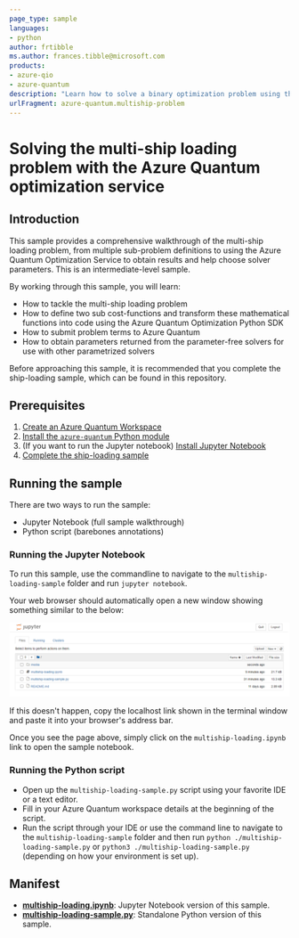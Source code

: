 ```yaml
---
page_type: sample
languages:
- python
author: frtibble
ms.author: frances.tibble@microsoft.com
products:
- azure-qio
- azure-quantum
description: "Learn how to solve a binary optimization problem using the Azure Quantum optimization service"
urlFragment: azure-quantum.multiship-problem
---
```


# Solving the multi-ship loading problem with the Azure Quantum optimization service

## Introduction

This sample provides a comprehensive walkthrough of the multi-ship loading problem, from multiple sub-problem definitions to using the Azure Quantum Optimization Service to obtain results and help choose solver parameters. This is an intermediate-level sample.

By working through this sample, you will learn:

- How to tackle the multi-ship loading problem
- How to define two sub cost-functions and transform these mathematical functions into code using the Azure Quantum Optimization Python SDK
- How to submit problem terms to Azure Quantum
- How to obtain parameters returned from the parameter-free solvers for use with other parametrized solvers

Before approaching this sample, it is recommended that you complete the ship-loading sample, which can be found in this repository.

## Prerequisites

1. [Create an Azure Quantum Workspace](https://docs.microsoft.com/azure/quantum/how-to-use-the-python-sdk)
2. [Install the `azure-quantum` Python module](https://docs.microsoft.com/azure/quantum/how-to-use-the-python-sdk)
3. (If you want to run the Jupyter notebook) [Install Jupyter Notebook](https://jupyter.org/install)
4. [Complete the ship-loading sample](https://github.com/microsoft/qio-samples/tree/main/samples/ship-loading)

## Running the sample

There are two ways to run the sample:

- Jupyter Notebook (full sample walkthrough)
- Python script (barebones annotations)

### Running the Jupyter Notebook

To run this sample, use the commandline to navigate to the `multiship-loading-sample` folder and run `jupyter notebook`.

Your web browser should automatically open a new window showing something similar to the below:

![Jupyter Notebook landing page](./media/jupyter-homepage.png)

If this doesn't happen, copy the localhost link shown in the terminal window and paste it into your browser's address bar.

Once you see the page above, simply click on the `multiship-loading.ipynb` link to open the sample notebook.

### Running the Python script

- Open up the `multiship-loading-sample.py` script using your favorite IDE or a text editor.
- Fill in your Azure Quantum workspace details at the beginning of the script.
- Run the script through your IDE or use the command line to navigate to the `multiship-loading-sample` folder and then run `python ./multiship-loading-sample.py` or `python3 ./multiship-loading-sample.py` (depending on how your environment is set up).

## Manifest

- **[multiship-loading.ipynb](https://github.com/microsoft/qio-samples/blob/main/samples/multiship-loading-sample/multiship-loading.ipynb)**: Jupyter Notebook version of this sample.
- **[multiship-loading-sample.py](https://github.com/microsoft/qio-samples/blob/main/samples/multiship-loading-sample/multiship-loading-sample.py)**: Standalone Python version of this sample.
